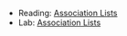 * Reading: [Association Lists](../readings/association-lists.html)
* Lab: [Association Lists](../labs/association-lists.html)

